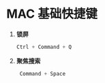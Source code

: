 # MAC 基础快捷键

1. **锁屏**

   ```javascript
   Ctrl + Command + Q
   ```

2. **聚焦搜索**

   ```javascript
    Command + Space
   ```
